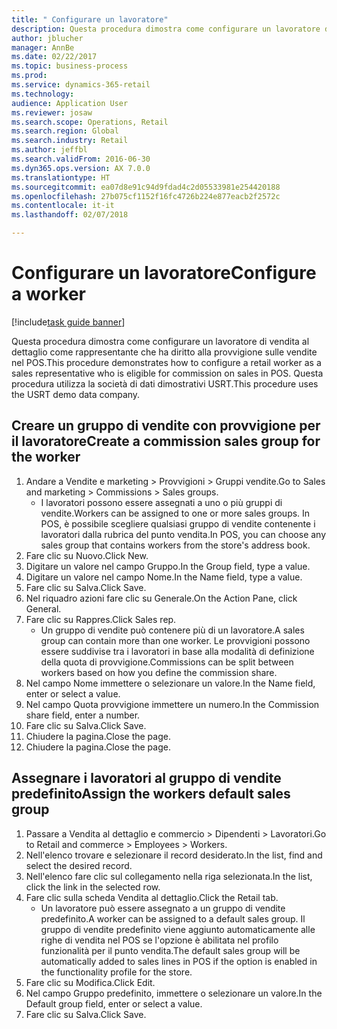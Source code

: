 ```yaml
--- 
title: " Configurare un lavoratore"
description: Questa procedura dimostra come configurare un lavoratore di vendita al dettaglio come rappresentante che ha diritto alla provvigione sulle vendite nel POS.
author: jblucher
manager: AnnBe
ms.date: 02/22/2017
ms.topic: business-process
ms.prod: 
ms.service: dynamics-365-retail
ms.technology: 
audience: Application User
ms.reviewer: josaw
ms.search.scope: Operations, Retail
ms.search.region: Global
ms.search.industry: Retail
ms.author: jeffbl
ms.search.validFrom: 2016-06-30
ms.dyn365.ops.version: AX 7.0.0
ms.translationtype: HT
ms.sourcegitcommit: ea07d8e91c94d9fdad4c2d05533981e254420188
ms.openlocfilehash: 27b075cf1152f16fc4726b224e877eacb2f2572c
ms.contentlocale: it-it
ms.lasthandoff: 02/07/2018

---
```

# <a name="configure-a-worker"></a><span data-ttu-id="de3bf-103"> Configurare un lavoratore</span><span class="sxs-lookup"><span data-stu-id="de3bf-103">Configure a worker</span></span>

[!include[task guide banner](../includes/task-guide-banner.md)]

<span data-ttu-id="de3bf-104">Questa procedura dimostra come configurare un lavoratore di vendita al dettaglio come rappresentante che ha diritto alla provvigione sulle vendite nel POS.</span><span class="sxs-lookup"><span data-stu-id="de3bf-104">This procedure demonstrates how to configure a retail worker as a sales representative who is eligible for commission on sales in POS.</span></span> <span data-ttu-id="de3bf-105">Questa procedura utilizza la società di dati dimostrativi USRT.</span><span class="sxs-lookup"><span data-stu-id="de3bf-105">This procedure uses the USRT demo data company.</span></span>


## <a name="create-a-commission-sales-group-for-the-worker"></a><span data-ttu-id="de3bf-106">Creare un gruppo di vendite con provvigione per il lavoratore</span><span class="sxs-lookup"><span data-stu-id="de3bf-106">Create a commission sales group for the worker</span></span>
1. <span data-ttu-id="de3bf-107">Andare a Vendite e marketing > Provvigioni > Gruppi vendite.</span><span class="sxs-lookup"><span data-stu-id="de3bf-107">Go to Sales and marketing > Commissions > Sales groups.</span></span>
    * <span data-ttu-id="de3bf-108">I lavoratori possono essere assegnati a uno o più gruppi di vendite.</span><span class="sxs-lookup"><span data-stu-id="de3bf-108">Workers can be assigned to one or more sales groups.</span></span> <span data-ttu-id="de3bf-109">In POS, è possibile scegliere qualsiasi gruppo di vendite contenente i lavoratori dalla rubrica del punto vendita.</span><span class="sxs-lookup"><span data-stu-id="de3bf-109">In POS, you can choose any sales group that contains workers from the store's address book.</span></span>  
2. <span data-ttu-id="de3bf-110">Fare clic su Nuovo.</span><span class="sxs-lookup"><span data-stu-id="de3bf-110">Click New.</span></span>
3. <span data-ttu-id="de3bf-111">Digitare un valore nel campo Gruppo.</span><span class="sxs-lookup"><span data-stu-id="de3bf-111">In the Group field, type a value.</span></span>
4. <span data-ttu-id="de3bf-112">Digitare un valore nel campo Nome.</span><span class="sxs-lookup"><span data-stu-id="de3bf-112">In the Name field, type a value.</span></span>
5. <span data-ttu-id="de3bf-113">Fare clic su Salva.</span><span class="sxs-lookup"><span data-stu-id="de3bf-113">Click Save.</span></span>
6. <span data-ttu-id="de3bf-114">Nel riquadro azioni fare clic su Generale.</span><span class="sxs-lookup"><span data-stu-id="de3bf-114">On the Action Pane, click General.</span></span>
7. <span data-ttu-id="de3bf-115">Fare clic su Rappres.</span><span class="sxs-lookup"><span data-stu-id="de3bf-115">Click Sales rep.</span></span>
    * <span data-ttu-id="de3bf-116">Un gruppo di vendite può contenere più di un lavoratore.</span><span class="sxs-lookup"><span data-stu-id="de3bf-116">A sales group can contain more than one worker.</span></span> <span data-ttu-id="de3bf-117">Le provvigioni possono essere suddivise tra i lavoratori in base alla modalità di definizione della quota di provvigione.</span><span class="sxs-lookup"><span data-stu-id="de3bf-117">Commissions can be split between workers based on how you define the commission share.</span></span>  
8. <span data-ttu-id="de3bf-118">Nel campo Nome immettere o selezionare un valore.</span><span class="sxs-lookup"><span data-stu-id="de3bf-118">In the Name field, enter or select a value.</span></span>
9. <span data-ttu-id="de3bf-119">Nel campo Quota provvigione immettere un numero.</span><span class="sxs-lookup"><span data-stu-id="de3bf-119">In the Commission share field, enter a number.</span></span>
10. <span data-ttu-id="de3bf-120">Fare clic su Salva.</span><span class="sxs-lookup"><span data-stu-id="de3bf-120">Click Save.</span></span>
11. <span data-ttu-id="de3bf-121">Chiudere la pagina.</span><span class="sxs-lookup"><span data-stu-id="de3bf-121">Close the page.</span></span>
12. <span data-ttu-id="de3bf-122">Chiudere la pagina.</span><span class="sxs-lookup"><span data-stu-id="de3bf-122">Close the page.</span></span>

## <a name="assign-the-workers-default-sales-group"></a><span data-ttu-id="de3bf-123">Assegnare i lavoratori al gruppo di vendite predefinito</span><span class="sxs-lookup"><span data-stu-id="de3bf-123">Assign the workers default sales group</span></span>
1. <span data-ttu-id="de3bf-124">Passare a Vendita al dettaglio e commercio > Dipendenti > Lavoratori.</span><span class="sxs-lookup"><span data-stu-id="de3bf-124">Go to Retail and commerce > Employees > Workers.</span></span>
2. <span data-ttu-id="de3bf-125">Nell'elenco trovare e selezionare il record desiderato.</span><span class="sxs-lookup"><span data-stu-id="de3bf-125">In the list, find and select the desired record.</span></span>
3. <span data-ttu-id="de3bf-126">Nell'elenco fare clic sul collegamento nella riga selezionata.</span><span class="sxs-lookup"><span data-stu-id="de3bf-126">In the list, click the link in the selected row.</span></span>
4. <span data-ttu-id="de3bf-127">Fare clic sulla scheda Vendita al dettaglio.</span><span class="sxs-lookup"><span data-stu-id="de3bf-127">Click the Retail tab.</span></span>
    * <span data-ttu-id="de3bf-128">Un lavoratore può essere assegnato a un gruppo di vendite predefinito.</span><span class="sxs-lookup"><span data-stu-id="de3bf-128">A worker can be assigned to a default sales group.</span></span> <span data-ttu-id="de3bf-129">Il gruppo di vendite predefinito viene aggiunto automaticamente alle righe di vendita nel POS se l'opzione è abilitata nel profilo funzionalità per il punto vendita.</span><span class="sxs-lookup"><span data-stu-id="de3bf-129">The default sales group will be automatically added to sales lines in POS if the option is enabled in the functionality profile for the store.</span></span>  
5. <span data-ttu-id="de3bf-130">Fare clic su Modifica.</span><span class="sxs-lookup"><span data-stu-id="de3bf-130">Click Edit.</span></span>
6. <span data-ttu-id="de3bf-131">Nel campo Gruppo predefinito, immettere o selezionare un valore.</span><span class="sxs-lookup"><span data-stu-id="de3bf-131">In the Default group field, enter or select a value.</span></span>
7. <span data-ttu-id="de3bf-132">Fare clic su Salva.</span><span class="sxs-lookup"><span data-stu-id="de3bf-132">Click Save.</span></span>


